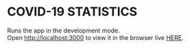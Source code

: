 # COVID-19 STATISTICS

Runs the app in the development mode.<br />
Open [http://localhost:3000](http://localhost:3000) to view it in the browser live [HERE](https://covid19-statistic.netlify.com/).
